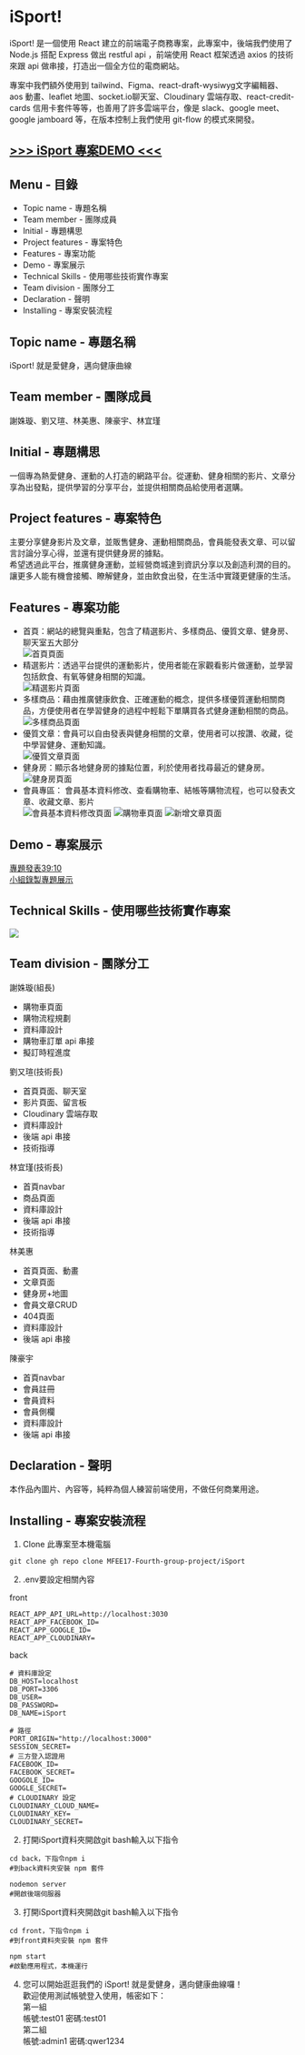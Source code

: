 # iSport!
iSport! 是一個使用 React 建立的前端電子商務專案，此專案中，後端我們使用了 Node.js 搭配 Express 做出 restful api ，前端使用 React 框架透過 axios 的技術來跟 api 做串接，打造出一個全方位的電商網站。</br>

專案中我們額外使用到 tailwind、Figma、react-draft-wysiwyg文字編輯器、aos 動畫、leaflet 地圖、socket.io聊天室、Cloudinary 雲端存取、react-credit-cards 信用卡套件等等，也善用了許多雲端平台，像是 slack、google meet、google jamboard 等，在版本控制上我們使用 git-flow 的模式來開發。

## [>>> iSport 專案DEMO <<<](https://isport.taylordev.click/)

## Menu - 目錄

- Topic name - 專題名稱
- Team member - 團隊成員
- Initial - 專題構思
- Project features - 專案特色
- Features - 專案功能
- Demo - 專案展示
- Technical Skills - 使用哪些技術實作專案
- Team division - 團隊分工
- Declaration - 聲明
- Installing - 專案安裝流程

## Topic name - 專題名稱
iSport! 就是愛健身，邁向健康曲線</br>

## Team member - 團隊成員
謝姝璇、劉又瑄、林美惠、陳豪宇、林宜瑾</br>

## Initial - 專題構思
一個專為熱愛健身、運動的人打造的網路平台。從運動、健身相關的影片、文章分享為出發點，提供學習的分享平台，並提供相關商品給使用者選購。</br>
## Project features - 專案特色
主要分享健身影片及文章，並販售健身、運動相關商品，會員能發表文章、可以留言討論分享心得，並還有提供健身房的據點。</br>
希望透過此平台，推廣健身運動，並經營商城達到資訊分享以及創造利潤的目的。讓更多人能有機會接觸、瞭解健身，並由飲食出發，在生活中實踐更健康的生活。</br>
## Features - 專案功能
* 首頁：網站的總覽與重點，包含了精選影片、多樣商品、優質文章、健身房、聊天室五大部分</br>
![首頁頁面](https://i.imgur.com/cvBPESV.jpg)
* 精選影片：透過平台提供的運動影片，使用者能在家觀看影片做運動，並學習包括飲食、有氧等健身相關的知識。</br>
![精選影片頁面](https://i.imgur.com/6rF3AE5.jpg)
* 多樣商品：藉由推廣健康飲食、正確運動的概念，提供多樣優質運動相關商品，方便使用者在學習健身的過程中輕鬆下單購買各式健身運動相關的商品。</br>
![多樣商品頁面](https://i.imgur.com/NPH2fxt.jpg)
* 優質文章：會員可以自由發表與健身相關的文章，使用者可以按讚、收藏，從中學習健身、運動知識。</br>
![優質文章頁面](https://i.imgur.com/Hw2BqLR.jpg)
* 健身房：顯示各地健身房的據點位置，利於使用者找尋最近的健身房。</br>
![健身房頁面](https://i.imgur.com/017y2Li.jpg)
* 會員專區： 會員基本資料修改、查看購物車、結帳等購物流程，也可以發表文章、收藏文章、影片</br>
![會員基本資料修改頁面](https://i.imgur.com/6q8LKna.png)
![購物車頁面](https://i.imgur.com/DXFog0r.png)
![新增文章頁面](https://i.imgur.com/YevHkP7.png)

## Demo - 專案展示
[專題發表39:10](https://www.youtube.com/watch?v=BPb59iyrxQQ)</br>
[小組錄製專題展示](https://www.youtube.com/watch?v=FRJClcOzvQ4)</br>

## Technical Skills - 使用哪些技術實作專案
![](https://i.imgur.com/wUqw9zB.png)

## Team division - 團隊分工
謝姝璇(組長)</br>
 - 購物車頁面</br>
 - 購物流程規劃</br>
 - 資料庫設計</br>
 - 購物車訂單 api 串接</br>
 - 擬訂時程進度</br>

劉又瑄(技術長)</br>
 - 首頁頁面、聊天室</br>
 - 影片頁面、留言板</br>
 - Cloudinary 雲端存取</br>
 - 資料庫設計</br>
 - 後端 api 串接</br>
 - 技術指導</br>

林宜瑾(技術長)</br>
 - 首頁navbar </br>
 - 商品頁面</br>
 - 資料庫設計</br>
 - 後端 api 串接</br>
 - 技術指導</br>

林美惠</br>
 - 首頁頁面、動畫</br>
 - 文章頁面</br>
 - 健身房+地圖</br>
 - 會員文章CRUD</br>
 - 404頁面</br>
 - 資料庫設計</br>
 - 後端 api 串接</br>

陳豪宇</br>
 - 首頁navbar </br>
 - 會員註冊</br>
 - 會員資料</br>
 - 會員側欄</br>
 - 資料庫設計</br>
 - 後端 api 串接</br>

## Declaration - 聲明
本作品內圖片、內容等，純粹為個人練習前端使用，不做任何商業用途。</br>
## Installing - 專案安裝流程

1. Clone 此專案至本機電腦</br>

```bash=
git clone gh repo clone MFEE17-Fourth-group-project/iSport
```
2. .env要設定相關內容</br>

front</br>
```bash=
REACT_APP_API_URL=http://localhost:3030
REACT_APP_FACEBOOK_ID=
REACT_APP_GOOGLE_ID=
REACT_APP_CLOUDINARY=
```
back</br>
```bash=
# 資料庫設定
DB_HOST=localhost
DB_PORT=3306
DB_USER=
DB_PASSWORD=
DB_NAME=iSport

# 路徑
PORT_ORIGIN="http://localhost:3000"
SESSION_SECRET=
# 三方登入認證用
FACEBOOK_ID=
FACEBOOK_SECRET=
GOOGOLE_ID=
GOOGLE_SECRET=
# CLOUDINARY 設定
CLOUDINARY_CLOUD_NAME=
CLOUDINARY_KEY=
CLOUDINARY_SECRET=
```

2. 打開iSport資料夾開啟git bash輸入以下指令</br> 

```bash=
cd back，下指令npm i
#到back資料夾安裝 npm 套件

nodemon server
#開啟後端伺服器
```

3. 打開iSport資料夾開啟git bash輸入以下指令</br> 

```bash=
cd front，下指令npm i
#到front資料夾安裝 npm 套件

npm start
#啟動應用程式，本機運行
```
4. 您可以開始逛逛我們的 iSport! 就是愛健身，邁向健康曲線囉！</br>
歡迎使用測試帳號登入使用，帳密如下：</br>
第一組</br>
帳號:test01 密碼:test01</br>
第二組</br>
帳號:admin1 密碼:qwer1234</br>
